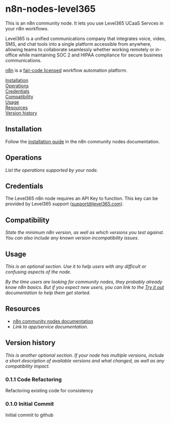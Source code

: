 # n8n-nodes-level365

This is an n8n community node. It lets you use Level365 UCaaS Servces in your n8n workflows.

Level365 is a unified communications company that integrates voice, video, SMS, and chat tools into a single platform accessible from anywhere, allowing teams to collaborate seamlessly whether working remotely or in-office while maintaining SOC 2 and HIPAA compliance for secure business communications.

[n8n](https://n8n.io/) is a [fair-code licensed](https://docs.n8n.io/reference/license/) workflow automation platform.

[Installation](#installation)  
[Operations](#operations)  
[Credentials](#credentials)  <!-- delete if no auth needed -->  
[Compatibility](#compatibility)  
[Usage](#usage)  <!-- delete if not using this section -->  
[Resources](#resources)  
[Version history](#version-history)  <!-- delete if not using this section -->  

## Installation

Follow the [installation guide](https://docs.n8n.io/integrations/community-nodes/installation/) in the n8n community nodes documentation.

## Operations

_List the operations supported by your node._

## Credentials

The Level365 n8n node requires an API Key to function.  This key can be provided by Level365 support (<support@level365.com>).

## Compatibility

_State the minimum n8n version, as well as which versions you test against. You can also include any known version incompatibility issues._

## Usage

_This is an optional section. Use it to help users with any difficult or confusing aspects of the node._

_By the time users are looking for community nodes, they probably already know n8n basics. But if you expect new users, you can link to the [Try it out](https://docs.n8n.io/try-it-out/) documentation to help them get started._

## Resources

* [n8n community nodes documentation](https://docs.n8n.io/integrations/community-nodes/)
* _Link to app/service documentation._

## Version history

_This is another optional section. If your node has multiple versions, include a short description of available versions and what changed, as well as any compatibility impact._

### 0.1.1 Code Refactoring

Refactoring existing code for consistency

### 0.1.0 Initial Commit

Initial commit to github
